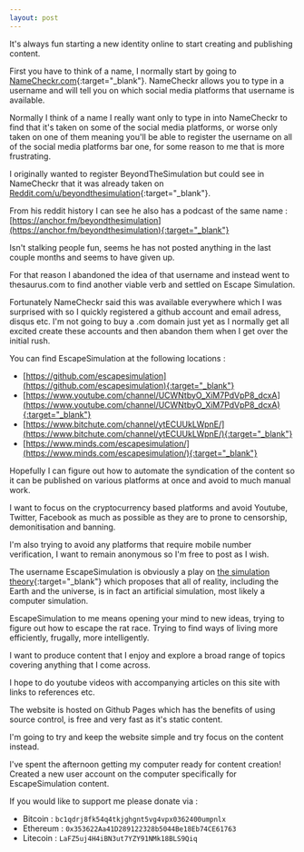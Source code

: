 ```yaml
---
layout: post
---
```


It's always fun starting a new identity online to start creating and publishing content.

First you have to think of a name, I normally start by going to [NameCheckr.com](https://www.namecheckr.com/){:target="_blank"}. NameCheckr allows you to type in a username and will tell you on which social media platforms that username is available.

Normally I think of a name I really want only to type in into NameCheckr to find that it's taken on some of the social media platforms, or worse only taken on one of them meaning you'll be able to register the username on all of the social media platforms bar one, for some reason to me that is more frustrating.

I originally wanted to register BeyondTheSimulation but could see in NameCheckr that it was already taken on  [Reddit.com/u/beyondthesimulation](https://www.reddit.com/u/beyondthesimulation){:target="_blank"}.

From his reddit history I can see he also has a podcast of the same name :
[https://anchor.fm/beyondthesimulation](https://anchor.fm/beyondthesimulation){:target="_blank"}

Isn't stalking people fun, seems he has not posted anything in the last couple months and seems to have given up.

For that reason I abandoned the idea of that username and instead went to thesaurus.com to find another viable verb and settled on Escape Simulation.

Fortunately NameCheckr said this was available everywhere which I was surprised with so I quickly registered a github account and email adress, disqus etc. I'm not going to buy a .com domain just yet as I normally get all excited create these accounts and then abandon them when I get over the initial rush.

You can find EscapeSimulation at the following locations :

* [https://github.com/escapesimulation](https://github.com/escapesimulation){:target="_blank"}
* [https://www.youtube.com/channel/UCWNtbyO_XiM7PdVpP8_dcxA](https://www.youtube.com/channel/UCWNtbyO_XiM7PdVpP8_dcxA){:target="_blank"}
* [https://www.bitchute.com/channel/ytECUUkLWpnE/](https://www.bitchute.com/channel/ytECUUkLWpnE/){:target="_blank"}
* [https://www.minds.com/escapesimulation/](https://www.minds.com/escapesimulation/){:target="_blank"}

Hopefully I can figure out how to automate the syndication of the content so it can be published on various platforms at once and avoid to much manual work.

I want to focus on the cryptocurrency based platforms and avoid Youtube, Twitter, Facebook as much as possible as they are to prone to censorship, demonitisation and banning.

I'm also trying to avoid any platforms that require mobile number verification, I want to remain anonymous so I'm free to post as I wish.

The username EscapeSimulation is obviously a play on [the simulation theory](https://en.wikipedia.org/wiki/Simulation_hypothesis){:target="_blank"} which proposes that all of reality, including the Earth and the universe, is in fact an artificial simulation, most likely a computer simulation.

EscapeSimulation to me means opening your mind to new ideas, trying to figure out how to escape the rat race. Trying to find ways of living more efficiently, frugally, more intelligently.

I want to produce content that I enjoy and explore a broad range of topics covering anything that I come across.

I hope to do youtube videos with accompanying articles on this site with links to references etc.

The website is hosted on Github Pages which has the benefits of using source control, is free and very fast as it's static content.

I'm going to try and keep the website simple and try focus on the content instead.

I've spent the afternoon getting my computer ready for content creation! Created a new user account on the computer specifically for EscapeSimulation content.

If you would like to support me please donate via :

* Bitcoin : `bc1qdrj8fk54q4tkjghgnt5vg4vpx0362400umpnlx`
* Ethereum : `0x353622Aa41D289122328b5044Be18Eb74CE61763`
* Litecoin : `LaFZ5uj4H4iBN3ut7YZY91NMk18BLS9Qiq`

